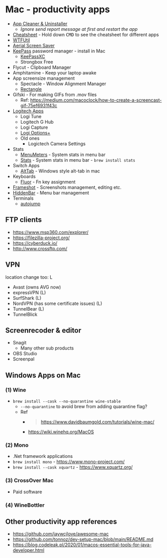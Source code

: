 # Mac - productivity apps

* [App Cleaner & Uninstaller](https://nektony.com/mac-app-cleaner)
  * _Ignore send report message at first and restart the app_
* [Cheatsheet](https://mediaatelier.com/CheatSheet/) - Hold down <kbd>CMD</kbd> to see the cheatsheet for different apps
* [WTFUtil](https://wtfutil.com/)
* [Aerial Screen Saver](https://github.com/JohnCoates/Aerial)
* [KeePass](https://keepass.info/download/p_macosx/index.html) password manager - install in Mac
  * [KeePassXC](https://keepassxc.org/download/#mac)
  * Strongbox Free
* Flycut - Clipboard Manager
* Amphitamine - Keep your laptop awake
* App screensize management
  * Spectacle - Window Alignment Manager
  * [Rectangle](https://rectangleapp.com/)
* Gifski - For making GIFs from .mov files
  * Ref: https://medium.com/macoclock/how-to-create-a-screencast-gif-75ef6931f43c
* [Logitech Apps](https://support.logi.com/hc/en-us/articles/360024361233)
   * Logi Tune 
   * Logitech G Hub
   * Logi Capture
   * [Logi Options+](https://www.logitech.com/en-in/software/logi-options-plus.html)
   * Old ones
     * Logictech Camera Settings
* Stats
  * [MenuMeters](https://ragingmenace.com/software/menumeters/index.html) - System stats in menu bar 
  * [Stats](https://github.com/exelban/stats) - System stats in menu bar - `brew install stats`
 * Switch Apps
   * [AltTab](https://alt-tab-macos.netlify.app/) - Windows style alt-tab in mac
* Keyboards
  * [Fluor](https://github.com/Pyroh/Fluor) - Fn key assignment
* [Frameshot](https://flameshot.org/) - Screenshots management, editing etc.
* [HiddenBar](https://apps.apple.com/nl/app/hidden-bar/id1452453066?l=en&mt=12) - Menu bar management
* Terminals
  * [autojump](https://github.com/wting/autojump) 

## FTP clients

* https://www.msp360.com/explorer/
* https://filezilla-project.org/
* https://cyberduck.io/
* http://www.crossftp.com/

## VPN

location change too: L

* Avast (owns AVG now)
* expressVPN (L)
* SurfShark (L)
* NordVPN (has some certificate issues) (L)
* TunnelBear (L)
* TunnelBlick

## Screenrecoder & editor

* Snagit
  * Many other sub products
* OBS Studio
* Screenpal

## Windows Apps on Mac

### (1) Wine 
* `brew install --cask --no-quarantine wine-stable`
  * `--no-quarantine` to avoid brew from adding quarantine flag?
  * Ref
    * > https://www.davidbaumgold.com/tutorials/wine-mac/
    * https://wiki.winehq.org/MacOS

### (2) Mono
* .Net framework applications
* `brew install mono` - https://www.mono-project.com/
* `brew install --cask xquartz` - https://www.xquartz.org/

### (3) CrossOver Mac
* Paid software

### (4) WineBottler

## Other productivity app references

* https://github.com/jaywcjlove/awesome-mac
* https://github.com/tonnoz/dev-setup-mac/blob/main/README.md
* https://blog.codeleak.pl/2020/01/macos-essential-tools-for-java-developer.html

